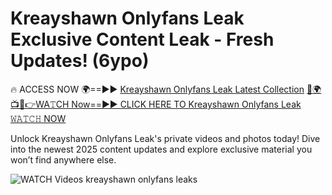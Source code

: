 # Kreayshawn Onlyfans Leak Exclusive Content Leak - Fresh Updates! (6ypo)

🔥 ACCESS NOW 🌍==►► <a href="https://tinyurl.com/3fjeunct" rel="nofollow">Kreayshawn Onlyfans Leak Latest Collection</a></h3>
[🔴🌍📺📱👉WA𝚃CH Now==►► CLICK HERE TO Kreayshawn Onlyfans Leak 𝚆𝙰𝚃𝙲𝙷 NOW](https://tinyurl.com/3fjeunct)

Unlock Kreayshawn Onlyfans Leak's private videos and photos today! Dive into the newest 2025 content updates and explore exclusive material you won’t find anywhere else.


<a href="https://tinyurl.com/3fjeunct" rel="nofollow" data-target="animated-image.originalLink"><img src="https://camo.githubusercontent.com/8a4f000d20f83aca3bf7ec5f350d767afa0574a8a352519fd8cfa583a6f93a33/68747470733a2f2f692e696d6775722e636f6d2f644a486b345a712e676966" alt="WATCH Videos" data-canonical-src="https://i.imgur.com/dJHk4Zq.gif" style="max-width: 100%; display: inline-block;" data-target="animated-image.originalImage"></a>
kreayshawn onlyfans leaks